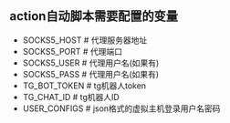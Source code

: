 ## action自动脚本需要配置的变量

- SOCKS5_HOST  # 代理服务器地址
- SOCKS5_PORT  # 代理端口
- SOCKS5_USER  # 代理用户名(如果有)
- SOCKS5_PASS  # 代理用户名(如果有)
- TG_BOT_TOKEN  # tg机器人token
- TG_CHAT_ID  # tg机器人ID
- USER_CONFIGS  # json格式的虚拟主机登录用户名密码
